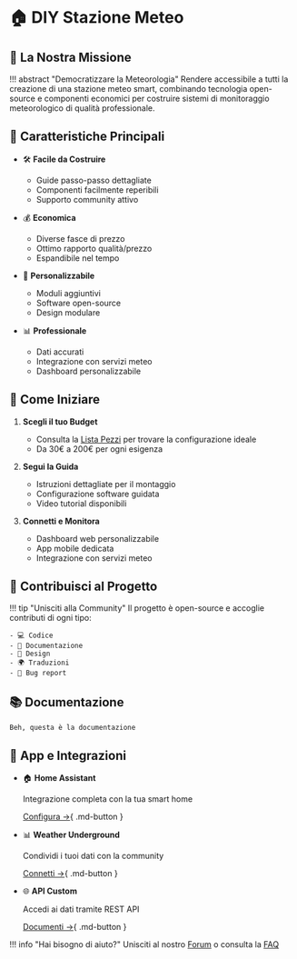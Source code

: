 # 🏠 DIY Stazione Meteo

## 🎯 La Nostra Missione

!!! abstract "Democratizzare la Meteorologia"
    Rendere accessibile a tutti la creazione di una stazione meteo smart, combinando tecnologia open-source 
    e componenti economici per costruire sistemi di monitoraggio meteorologico di qualità professionale.

## 🌟 Caratteristiche Principali

<div class="grid cards" markdown>

-   🛠️ **Facile da Costruire**
    
    - Guide passo-passo dettagliate
    - Componenti facilmente reperibili
    - Supporto community attivo

-   💰 **Economica**
    
    - Diverse fasce di prezzo
    - Ottimo rapporto qualità/prezzo
    - Espandibile nel tempo

-   🔧 **Personalizzabile**
    
    - Moduli aggiuntivi
    - Software open-source
    - Design modulare

-   📊 **Professionale**
    
    - Dati accurati
    - Integrazione con servizi meteo
    - Dashboard personalizzabile

</div>

## 🚀 Come Iniziare

1. **Scegli il tuo Budget**
    - Consulta la [Lista Pezzi](/Lista%20Pezzi) per trovare la configurazione ideale
    - Da 30€ a 200€ per ogni esigenza

2. **Segui la Guida**
    - Istruzioni dettagliate per il montaggio
    - Configurazione software guidata
    - Video tutorial disponibili

3. **Connetti e Monitora**
    - Dashboard web personalizzabile
    - App mobile dedicata
    - Integrazione con servizi meteo

## 🤝 Contribuisci al Progetto

!!! tip "Unisciti alla Community"
    Il progetto è open-source e accoglie contributi di ogni tipo:
    
    - 💻 Codice
    - 📝 Documentazione
    - 🎨 Design
    - 🌍 Traduzioni
    - 🐛 Bug report

## 📚 Documentazione

    Beh, questa è la documentazione

## 📱 App e Integrazioni

<div class="grid cards" markdown>

-   🏠 **Home Assistant**
    
    Integrazione completa con la tua smart home
    
    [Configura →](){ .md-button }

-   📊 **Weather Underground**
    
    Condividi i tuoi dati con la community
    
    [Connetti →](){ .md-button }

-   🌐 **API Custom**
    
    Accedi ai dati tramite REST API
    
    [Documenti →](){ .md-button }

</div>

!!! info "Hai bisogno di aiuto?"
    Unisciti al nostro [Forum](https://github.com/xShader1374/DIY-Stazione-Meteo/discussions) o consulta la [FAQ](/faq)
